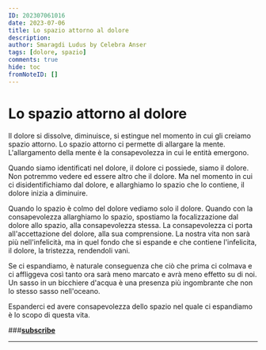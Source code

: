```yaml
---
ID: 202307061016
date: 2023-07-06
title: Lo spazio attorno al dolore
description:
author: Smaragdi Ludus by Celebra Anser
tags: [dolore, spazio]
comments: true
hide: toc
fromNoteID: []
---
```


# Lo spazio attorno al dolore

Il dolore si dissolve, diminuisce, si estingue nel momento in cui gli creiamo spazio attorno. Lo spazio attorno ci permette di allargare la mente. L'allargamento della mente è la consapevolezza in cui le entità emergono.

Quando siamo identificati nel dolore, il dolore ci possiede, siamo il dolore. Non potremmo vedere ed essere altro che il dolore. Ma nel momento in cui ci disidentifichiamo dal dolore, e allarghiamo lo spazio che lo contiene, il dolore inizia a diminuire.

Quando lo spazio è colmo del dolore vediamo solo il dolore. Quando con la consapevolezza allarghiamo lo spazio, spostiamo la focalizzazione dal dolore allo spazio, alla consapevolezza stessa. La consapevolezza ci porta all'accettazione del dolore, alla sua comprensione. La nostra vita non sarà più nell'infelicità, ma in quel fondo che si espande e che contiene l'infelicita, il dolore, la tristezza, rendendoli vani.

Se ci espandiamo, è naturale conseguenza che ciò che prima ci colmava e ci affliggeva così tanto ora sarà meno marcato e avrà meno effetto su di noi. Un sasso in un bicchiere d'acqua è una presenza più ingombrante che non lo stesso sasso nell'oceano.

Espanderci ed avere consapevolezza dello spazio nel quale ci espandiamo è lo scopo di questa vita.

###**[subscribe](https://forms.gle/81QTtwV9HiRb8o3y6)**

---